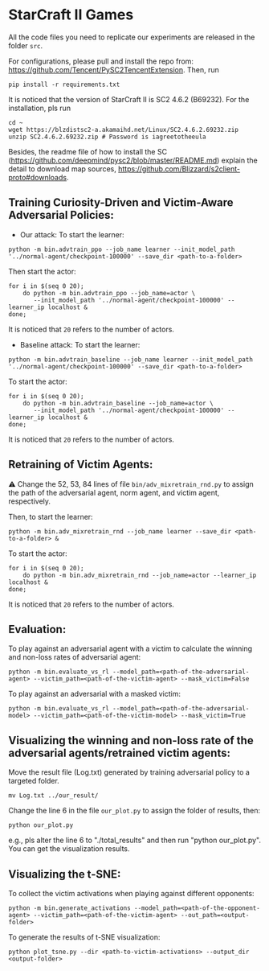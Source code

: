 # StarCraft II Games

All the code files you need to replicate our experiments are released in the folder ```src```.

For configurations, please pull and install the repo from: https://github.com/Tencent/PySC2TencentExtension. Then, run 
```
pip install -r requirements.txt
```
It is noticed that the version of StarCraft II is SC2 4.6.2 (B69232). For the installation, pls run
```
cd ~
wget https://blzdistsc2-a.akamaihd.net/Linux/SC2.4.6.2.69232.zip
unzip SC2.4.6.2.69232.zip # Password is iagreetotheeula
```
Besides, the readme file of how to install the SC (https://github.com/deepmind/pysc2/blob/master/README.md) explain the detail to download map sources, 
https://github.com/Blizzard/s2client-proto#downloads.


## Training Curiosity-Driven and Victim-Aware Adversarial Policies:

- Our attack: 
To start the learner:
```
python -m bin.advtrain_ppo --job_name learner --init_model_path '../normal-agent/checkpoint-100000' --save_dir <path-to-a-folder>
``` 

Then start the actor:
```
for i in $(seq 0 20); 
    do python -m bin.advtrain_ppo --job_name=actor \
       --init_model_path '../normal-agent/checkpoint-100000' --learner_ip localhost & 
done;
```
It is noticed that `20` refers to the number of actors.

- Baseline attack: 
To start the learner:
```
python -m bin.advtrain_baseline --job_name learner --init_model_path '../normal-agent/checkpoint-100000' --save_dir <path-to-a-folder>
```
To start the actor:
```
for i in $(seq 0 20); 
    do python -m bin.advtrain_baseline --job_name=actor \
       --init_model_path '../normal-agent/checkpoint-100000' --learner_ip localhost & 
done;
```
It is noticed that `20` refers to the number of actors.

## Retraining of Victim Agents:

⚠️ Change the 52, 53, 84 lines of file `bin/adv_mixretrain_rnd.py` to assign the path of the adversarial agent, norm agent, and victim agent, respectively. 

Then, to start the learner: 
```
python -m bin.adv_mixretrain_rnd --job_name learner --save_dir <path-to-a-folder> &
``` 

To start the actor:
```
for i in $(seq 0 20); 
    do python -m bin.adv_mixretrain_rnd --job_name=actor --learner_ip localhost & 
done;
```
It is noticed that `20` refers to the number of actors.

## Evaluation:
To play against an adversarial agent with a victim to calculate the winning and non-loss rates of adversarial agent:
```
python -m bin.evaluate_vs_rl --model_path=<path-of-the-adversarial-agent> --victim_path=<path-of-the-victim-agent> --mask_victim=False
```

To play against an adversarial with a masked victim:
```
python -m bin.evaluate_vs_rl --model_path=<path-of-the-adversarial-model> --victim_path=<path-of-the-victim-model> --mask_victim=True
``` 

## Visualizing the winning and non-loss rate of the adversarial agents/retrained victim agents:

Move the result file (Log.txt) generated by training adversarial policy to a targeted folder.
```
mv Log.txt ../our_result/
```

Change the line 6 in the file `our_plot.py` to assign the folder of results, then: 
```
python our_plot.py
```
e.g., pls alter the line 6 to "./total_results" and then run "python our_plot.py". You can get the visualization results.

## Visualizing the t-SNE:
To collect the victim activations when playing against different opponents:
```
python -m bin.generate_activations --model_path=<path-of-the-opponent-agent> --victim_path=<path-of-the-victim-agent> --out_path=<output-folder>
```

To generate the results of t-SNE visualization:
```
python plot_tsne.py --dir <path-to-victim-activations> --output_dir <output-folder>
```
